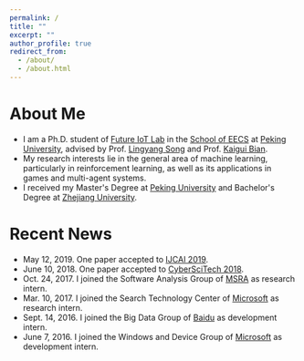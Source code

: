```yaml
---
permalink: /
title: ""
excerpt: ""
author_profile: true
redirect_from: 
  - /about/
  - /about.html
---
```


About Me
======
* I am a Ph.D. student of [Future IoT Lab](http://net.pku.edu.cn/songly/iotlab/index.html) in the [School of EECS](http://eecs.pku.edu.cn/Home/HOME.htm) at [Peking University](http://english.pku.edu.cn/), advised by Prof. [Lingyang Song](http://net.pku.edu.cn/songly/) and Prof. [Kaigui Bian](http://net.pku.edu.cn/~bkg/).
* My research interests lie in the general area of machine learning, particularly in reinforcement learning, as well as its applications in games and multi-agent systems.
* I received my Master's Degree at [Peking University](http://english.pku.edu.cn/) and Bachelor's Degree at [Zhejiang University](http://www.zju.edu.cn/english/).

Recent News
======
* May 12, 2019. One paper accepted to [IJCAI 2019](https://www.ijcai19.org/).
* June 10, 2018. One paper accepted to [CyberSciTech 2018](http://cyber-science.org/2018/).
* Oct. 24, 2017. I joined the Software Analysis Group of [MSRA](https://www.msra.cn/) as research intern.
* Mar. 10, 2017. I joined the Search Technology Center of [Microsoft](https://www.microsoft.com/zh-cn) as research intern.
* Sept. 14, 2016. I joined the Big Data Group of [Baidu](https://www.baidu.com/) as development intern.
* June 7, 2016. I joined the Windows and Device Group of [Microsoft](https://www.microsoft.com/zh-cn) as development intern.
